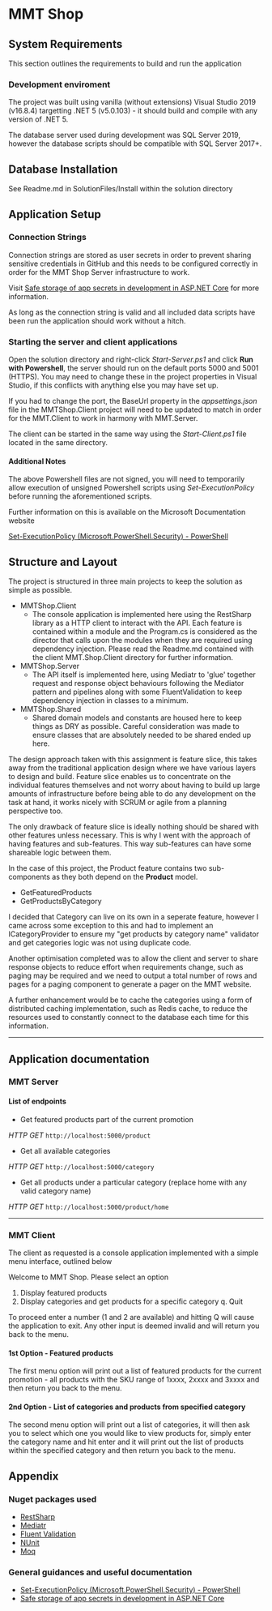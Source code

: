 # MMT Shop

## System Requirements

This section outlines the requirements to build and run the application

### Development enviroment
The project was built using vanilla (without extensions) 
Visual Studio 2019 (v16.8.4) targetting .NET 5 (v5.0.103) - it should build 
and compile with any version of .NET 5.

The database server used during development was SQL Server 2019, 
however the database scripts should be compatible with SQL Server 2017+.

## Database Installation
See Readme.md in SolutionFiles/Install within the solution directory

## Application Setup

### Connection Strings
Connection strings are stored as user secrets in 
order to prevent sharing sensitive credentials in GitHub
and this needs to be configured correctly in order for the
MMT Shop Server infrastructure to work. 

Visit
[Safe storage of app secrets in development in ASP.NET Core](https://docs.microsoft.com/en-us/aspnet/core/security/app-secrets?view=aspnetcore-5.0&tabs=windows)
for more information.

As long as the connection string is valid and all included data scripts have
been run the application should work without a hitch.

### Starting the server and client applications
Open the solution directory and right-click *Start-Server.ps1* and click **Run
with Powershell**, the server should run on the default ports 5000 and 5001 
(HTTPS). You may need to change these in the project properties in Visual Studio,
if this conflicts with anything else you may have set up.

If you had to change the port, the BaseUrl property in the  *appsettings.json* 
file in the MMTShop.Client project will need to be updated to match in order
for the MMT.Client to work in harmony with MMT.Server.

The client can be started in the same way using the *Start-Client.ps1* file 
located in the same directory.

#### Additional Notes
The above Powershell files are not signed, you will need to temporarily
allow execution of unsigned Powershell scripts using *Set-ExecutionPolicy* 
before running the aforementioned scripts.

Further information on this is available on the Microsoft Documentation website 

[Set-ExecutionPolicy (Microsoft.PowerShell.Security) - PowerShell](https://docs.microsoft.com/en-us/powershell/module/microsoft.powershell.security/set-executionpolicy?view=powershell-7.1)

## Structure and Layout

The project is structured in three main projects to keep the solution
as simple as possible.
- MMTShop.Client
    - The console application is implemented here using the RestSharp library 
      as a HTTP client to interact with the API. 
      Each feature is contained within a module and the Program.cs is considered 
      as the director that calls upon the modules when they are required using
      dependency injection. Please read the Readme.md contained with the client 
      MMT.Shop.Client directory for further information.
- MMTShop.Server
    - The API itself is implemented here, using Mediatr to 'glue' together 
      request and response object behaviours following the Mediator 
      pattern and pipelines along with some FluentValidation to keep 
      dependency injection in classes to a minimum.
- MMTShop.Shared
    - Shared domain models and constants are housed here to keep things 
      as DRY as possible. Careful consideration was made to ensure classes
      that are absolutely needed to be shared ended up here.

The design approach taken with this assignment is feature slice, 
this takes away from the traditional application design where 
we have various layers to design and build. Feature slice enables us
to concentrate on the individual features themselves and not worry about
having to build up large amounts of infrastructure before being able to
do any development on the task at hand, it works nicely with SCRUM
or agile from a planning perspective too. 

The only drawback of feature slice is ideally nothing should be shared 
with other features unless necessary. This is why I went with the approach 
of having features and sub-features. This way sub-features can have some 
shareable logic between them. 

In the case of this project, the Product feature contains two 
sub-components as they both depend on the **Product** model.
- GetFeaturedProducts
- GetProductsByCategory

I decided that Category can live on its own in a seperate feature, 
however I came across some exception to this and had to implement 
an ICategoryProvider to ensure my "get products by category name" validator 
and get categories logic was not using duplicate code. 

Another optimisation completed was to allow the client and server to share 
response objects to reduce effort when requirements change, such as 
paging may be required and we need to output a total number of rows 
and pages for a paging component to generate a pager on the MMT website. 

A further enhancement would be to cache the categories using a form of
distributed caching implementation, such as Redis cache, to reduce the 
resources used to constantly connect to the database each time for this
information.

---

## Application documentation

### MMT Server

#### List of endpoints

- Get featured products part of the current promotion

*HTTP GET* `http://localhost:5000/product`

- Get all available categories

*HTTP GET* `http://localhost:5000/category`

- Get all products under a particular category (replace home with any valid category name)

*HTTP GET* `http://localhost:5000/product/home`

---

### MMT Client

The client as requested is a console application implemented 
with a simple menu interface, outlined below

Welcome to MMT Shop.
Please select an option

1. Display featured products
2. Display categories and get products for a specific category
q. Quit


To proceed enter a number (1 and 2 are available) and hitting Q will cause
the application to exit. Any other input is deemed invalid and will return 
you back to the menu.

#### 1st Option - Featured products
The first menu option will print out a list of featured products for the 
current promotion - all products with the SKU range of 1xxxx, 2xxxx and 3xxxx
and then return you back to the menu.

#### 2nd Option - List of categories and products from specified category
The second menu option will print out a list of categories, it will then ask
you to select which one you would like to view products for, simply enter
the category name and hit enter and it will print out the list of products
within the specified category and then return you back to the menu.

## Appendix

### Nuget packages used
- [RestSharp](https://restsharp.dev/)
- [Mediatr](https://github.com/jbogard/MediatR)
- [Fluent Validation](https://fluentvalidation.net/)
- [NUnit](https://nunit.org/)
- [Moq](https://github.com/Moq)

### General guidances and useful documentation
- [Set-ExecutionPolicy (Microsoft.PowerShell.Security) - PowerShell](https://docs.microsoft.com/en-us/powershell/module/microsoft.powershell.security/set-executionpolicy?view=powershell-7.1)
- [Safe storage of app secrets in development in ASP.NET Core](https://docs.microsoft.com/en-us/aspnet/core/security/app-secrets?view=aspnetcore-5.0&tabs=windows)
